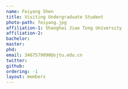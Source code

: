 ```yaml
---
name: Feiyang Shen
title: Visiting Undergraduate Student
photo-path: feiyang.jpg
affiliation-1: Shanghai Jiao Tong University
affiliation-2: 
bachelor:
master: 
phd:  
email: 3467579090@sjtu.edu.cn
twitter: 
github: 
ordering: -1 
layout: members
---
```


